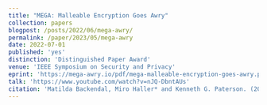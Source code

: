 ```yaml
---
title: "MEGA: Malleable Encryption Goes Awry"
collection: papers
blogpost: /posts/2022/06/mega-awry/
permalink: /paper/2023/05/mega-awry
date: 2022-07-01
published: 'yes'
distinction: 'Distinguished Paper Award'
venue: 'IEEE Symposium on Security and Privacy'
eprint: 'https://mega-awry.io/pdf/mega-malleable-encryption-goes-awry.pdf'
talk: 'https://www.youtube.com/watch?v=nJQ-DbntAUs'
citation: 'Matilda Backendal, Miro Haller* and Kenneth G. Paterson. (2023). &quot;MEGA: Malleable Encryption Goes Awry&quot; <i>IEEE S&amp;P 2023</i>.'
---
```

